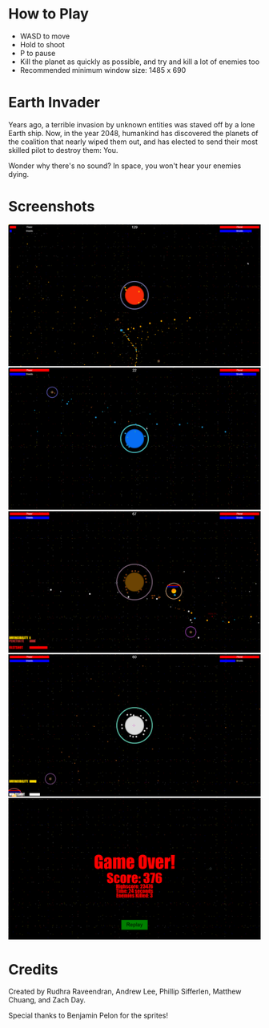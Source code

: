 How to Play
=======
* WASD to move
* Hold to shoot
* P to pause
* Kill the planet as quickly as possible, and try and kill a lot of enemies too
* Recommended minimum window size: 1485 x 690

Earth Invader
=====

Years ago, a terrible invasion by unknown entities was staved off by a lone Earth ship. Now, in the year 2048, humankind has discovered the planets of the coalition that nearly wiped them out, and has elected to send their most skilled pilot to destroy them: You. 

Wonder why there's no sound? In space, you won't hear your enemies dying.

Screenshots
=====
![1](1.png)
![2](2.png)
![3](3.png)
![4](4.png)
![5](5.png)

Credits
=========

Created by Rudhra Raveendran, Andrew Lee, Phillip Sifferlen, Matthew Chuang, and Zach Day.

Special thanks to Benjamin Pelon for the sprites!
